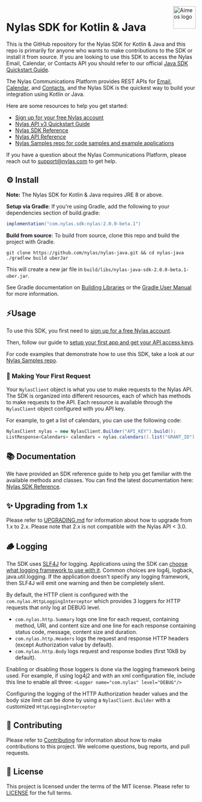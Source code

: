 <a href="https://www.nylas.com/">
    <img src="https://brand.nylas.com/assets/downloads/logo_horizontal_png/Nylas-Logo-Horizontal-Blue_.png" alt="Aimeos logo" title="Aimeos" align="right" height="60" />
</a>

# Nylas SDK for Kotlin & Java
This is the GitHub repository for the Nylas SDK for Kotlin & Java and this repo is primarily for anyone who wants to make contributions to the SDK or install it from source. If you are looking to use this SDK to access the Nylas Email, Calendar, or Contacts API you should refer to our official [Java SDK Quickstart Guide](https://developer.nylas.com/docs/sdks/java/).

The Nylas Communications Platform provides REST APIs for [Email](https://developer.nylas.com/docs/email/), [Calendar](https://developer.nylas.com/docs/calendar/), and [Contacts](https://developer.nylas.com/docs/contacts/), and the Nylas SDK is the quickest way to build your integration using Kotlin or Java.

Here are some resources to help you get started:

- [Sign up for your free Nylas account](https://dashboard.nylas.com/register)
- [Nylas API v3 Quickstart Guide](https://developer.nylas.com/docs/v3-beta/v3-quickstart/)
- [Nylas SDK Reference](https://nylas-java-sdk-reference.pages.dev/)
- [Nylas API Reference](https://docs.nylas.com/reference)
- [Nylas Samples repo for code samples and example applications](https://github.com/orgs/nylas-samples/repositories?q=&type=all&language=java)

If you have a question about the Nylas Communications Platform, please reach out to support@nylas.com to get help.

## ⚙️ Install
**Note:** The Nylas SDK for Kotlin & Java requires JRE 8 or above.

**Setup via Gradle**: If you're using Gradle, add the following to your dependencies section of build.gradle:

```groovy
implementation("com.nylas.sdk:nylas:2.0.0-beta.1")
```
    
**Build from source**: To build from source, clone this repo and build the project with Gradle.

```shell
git clone https://github.com/nylas/nylas-java.git && cd nylas-java
./gradlew build uberJar
```

This will create a new jar file in `build/libs/nylas-java-sdk-2.0.0-beta.1-uber.jar`.

See Gradle documentation on [Building Libraries](https://guides.gradle.org/building-java-libraries/)
or the [Gradle User Manual](https://docs.gradle.org/current/userguide/userguide.html) for more information.

## ⚡️Usage

To use this SDK, you first need to [sign up for a free Nylas account](https://dashboard.nylas.com/register).

Then, follow our guide to [setup your first app and get your API access keys](https://developer.nylas.com/docs/v3-beta/v3-quickstart/#update-or-create-test-provider-applications).

For code examples that demonstrate how to use this SDK, take a look at our [Nylas Samples repo](https://github.com/orgs/nylas-samples/repositories?q=&type=all&language=java).

### 🚀 Making Your First Request

Your `NylasClient` object is what you use to make requests to the Nylas API. The SDK is organized into different resources, each of which has methods to make requests to the API. Each resource is available through the `NylasClient` object configured with you API key.

For example, to get a list of calendars, you can use the following code:

```java
NylasClient nylas = new NylasClient.Builder("API_KEY").build();
ListResponse<Calendars> calendars = nylas.calendars().list("GRANT_ID");
```

## 📚 Documentation
We have provided an SDK reference guide to help you get familiar with the available methods and classes. You can find the latest documentation here: [Nylas SDK Reference](https://nylas-java-sdk-reference.pages.dev/).

## ✨ Upgrading from 1.x

Please refer to [UPGRADING.md](UPGRADING.md) for information about how to upgrade from 1.x to 2.x. Please note that 2.x is not compatible with the Nylas API < 3.0.

## 🪵 Logging

The SDK uses [SLF4J](http://www.slf4j.org) for logging.  Applications using the SDK can
[choose what logging framework to use with it](http://www.slf4j.org/manual.html#projectDep).
Common choices are log4j, logback, java.util.logging. If the application doesn't specify any logging framework,
then SLF4J will emit one warning and then be completely silent.

By default, the HTTP client is configured with the `com.nylas.HttpLoggingInterceptor`
which provides 3 loggers for HTTP requests that only log at DEBUG level.
- `com.nylas.http.Summary` logs one line for each request, containing method, URI, and content size
and one line for each response containing status code, message, content size and duration.
- `com.nylas.http.Headers` logs the request and response HTTP headers (except Authorization value by default).
- `com.nylas.http.Body` logs request and response bodies (first 10kB by default).

Enabling or disabling those loggers is done via the logging framework being used.
For example, if using log4j2 and with an xml configuration file, include this line to enable all three:
`<Logger name="com.nylas" level="DEBUG"/>`

Configuring the logging of the HTTP Authorization header values and the body size limit can be done by using a 
`NylasClient.Builder` with a customized `HttpLoggingInterceptor`

## 💙 Contributing

Please refer to [Contributing](Contributing.md) for information about how to make contributions to this project. We welcome questions, bug reports, and pull requests.

## 📝 License

This project is licensed under the terms of the MIT license. Please refer to [LICENSE](LICENSE) for the full terms. 
